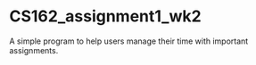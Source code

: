 # CS162_assignment1_wk2
A simple program to help users manage their time with important assignments. 
